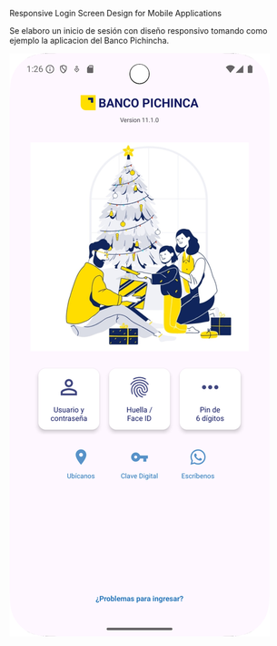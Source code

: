 Responsive Login Screen Design for Mobile Applications

Se elaboro un inicio de sesión con diseño responsivo tomando como ejemplo la aplicacion del Banco Pichincha.


![Login_activity](https://github.com/StvenAZ/Login_BP/blob/master/login_bp.png)






